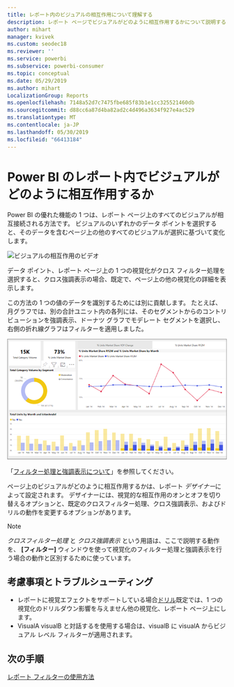 ```yaml
---
title: レポート内のビジュアルの相互作用について理解する
description: レポート ページでビジュアルがどのように相互作用するかについて説明する Power BI エンド ユーザー向けドキュメント。
author: mihart
manager: kvivek
ms.custom: seodec18
ms.reviewer: ''
ms.service: powerbi
ms.subservice: powerbi-consumer
ms.topic: conceptual
ms.date: 05/29/2019
ms.author: mihart
LocalizationGroup: Reports
ms.openlocfilehash: 7148a52d7c7475fbe685f83b1e1cc325521460db
ms.sourcegitcommit: d88cc6a87d4ba82ad2c4d496a3634f927e4ac529
ms.translationtype: MT
ms.contentlocale: ja-JP
ms.lasthandoff: 05/30/2019
ms.locfileid: "66413184"
---
```

# <a name="how-visuals-cross-filter-each-other-in-a-power-bi-report"></a>Power BI のレポート内でビジュアルがどのように相互作用するか
Power BI の優れた機能の 1 つは、レポート ページ上のすべてのビジュアルが相互接続される方法です。 ビジュアルのいずれかのデータ ポイントを選択すると、そのデータを含むページ上の他のすべてのビジュアルが選択に基づいて変化します。 

![ビジュアルの相互作用のビデオ](media/end-user-interactions/interactions.gif)

データ ポイント、レポート ページ上の 1 つの視覚化がクロス フィルター処理を選択すると、クロス強調表示の場合、既定で、ページ上の他の視覚化の詳細を表示します。 

この方法の 1 つの値のデータを識別するためには別に貢献します。 たとえば、月グラフでは、別の合計ユニット内の各列には、そのセグメントからのコントリビューションを強調表示、ドーナツ グラフでモデレート セグメントを選択し、右側の折れ線グラフはフィルターを適用しました。

![ビジュアル対話の画像](media/end-user-interactions/power-bi-interactions.png)

「[フィルター処理と強調表示について](../power-bi-reports-filters-and-highlighting.md)」を参照してください。 

ページ上のビジュアルがどのように相互作用するかは、レポート *デザイナー*によって設定されます。 デザイナーには、視覚的な相互作用のオンとオフを切り替えるオプションと、既定のクロスフィルター処理、クロス強調表示、およびドリルの動作を変更するオプションがあります。 
  
> [!NOTE]
> *クロスフィルター処理* と *クロス強調表示* という用語は、ここで説明する動作を、 **[フィルター]** ウィンドウを使って視覚化のフィルター処理と強調表示を行う場合の動作と区別するために使っています。  

## <a name="considerations-and-troubleshooting"></a>考慮事項とトラブルシューティング
- レポートに視覚エフェクトをサポートしている場合[ドリル](../power-bi-visualization-drill-down.md)既定では、1 つの視覚化のドリルダウン影響を与えません他の視覚化、レポート ページ上にします。     
- VisualA visualB と対話するを使用する場合は、visualB に visualA からビジュアル レベル フィルターが適用されます。

## <a name="next-steps"></a>次の手順
[レポート フィルターの使用方法](../power-bi-how-to-report-filter.md)
